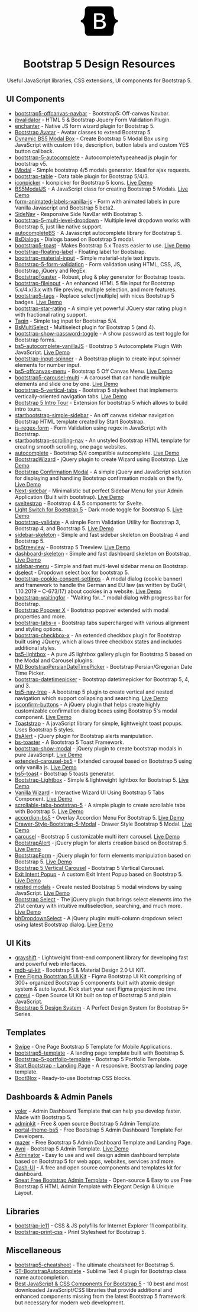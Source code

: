 <p align="center">
  <br />
  <img width="100" src="./logo.svg" alt="Bootstrap 5 logo">
  <br />
  <br />
</p>

<h1 align="center">Bootstrap 5 Design Resources</h1>


<p align="center">
  Useful JavaScript libraries, CSS extensions, UI components for Bootstrap 5.
</p>

## UI Components
- [bootstrap5-offcanvas-navbar](https://github.com/IamManchanda/bootstrap5-offcanvas-navbar) - Bootstrap5: Off-canvas Navbar.
- [jbvalidator](https://github.com/emretulek/jbvalidator) - HTML 5 & Bootstrap Jquery Form Validation Plugin.
- [enchanter](https://github.com/brunnopleffken/enchanter) - Native JS form wizard plugin for Bootstrap 5.
- [Bootstrap Avatar](https://github.com/ghoststead/bootstrap-avatar) - Avatar classes to extend Bootstrap 5.
- [Dynamic BS5 Modal Box](https://github.com/zFunx/Dynamic-BS5-Modal-Box) - Create Bootstrap 5 Modal Box using JavaScript with custom title, description, button labels and custom YES button callback.
- [bootstrap-5-autocomplete](https://github.com/gch1p/bootstrap-5-autocomplete) - Autocomplete/typeahead js plugin for bootstrap v5.
- [iModal](https://github.com/GuxMartin/iModal) - Simple bootstrap 4/5 modals generator. Ideal for ajax requests.
- [bootstrap-table](https://github.com/wenzhixin/bootstrap-table) - Data table plugin for Bootstrap 5/4/3.
- [iconpicker](https://github.com/dogukanakkaya/iconpicker) - Iconpicker for Bootstrap 5 Icons.  [Live Demo](https://www.cssscript.com/demo/bootstrap-5-icon-picker)
- [BS5ModalJS](https://github.com/babski123/BS5ModalJS) - A JavaScript class for creating Bootstrap 5 Modals.  [Live Demo](https://www.cssscript.com/demo/bootstrap-5-modal-generator)
- [form-animated-labels-vanilla-js](https://github.com/tuedodev/form-animated-labels-vanilla-js) - Form with animated labels in pure Vanilla Javascript and Bootstrap 5 beta2.
- [SideNav](https://github.com/harshitjain-hj/SideNav) - Responsive Side NavBar with Bootstrap 5.
- [bootstrap-5-multi-level-dropdown](https://github.com/dallaslu/bootstrap-5-multi-level-dropdown) - Multiple level dropdown works with Bootstrap 5, just like native support.
- [autocompleteBS](https://github.com/kanine/autocompleteBS) - A Javascript autocomplete library for Bootstrap 5.
- [BsDialogs](https://github.com/atitoff/BsDialogs) - Dialogs based on Bootstrap 5 modal.
- [bootstrap5-toast](https://github.com/chrisgo/bootstrap5-toast) - Makes Bootstrap 5.x Toasts easier to use. [Live Demo](https://www.jqueryscript.net/demo/bootstrap-5-toast-snackbar/)
- [bootstrap-floating-label](https://github.com/tkrotoff/bootstrap-floating-label) - Floating label for Bootstrap.
- [bootstrap-material-input](https://github.com/RalphvK/bootstrap-material-input) - Simple material-style text inputs.
- [Bootstrap-5-form-validation](https://github.com/skarjan/Bootstrap-5-form-validation) - Form validation using HTML, CSS, JS, Bootstrap, jQuery and RegEx.
- [BootstrapToaster](https://github.com/PeytonRG/BootstrapToaster) - Robust, plug & play generator for Bootstrap toasts.
- [bootstrap-fileinput](https://github.com/kartik-v/bootstrap-fileinput) - An enhanced HTML 5 file input for Bootstrap 5.x/4.x/3.x with file preview, multiple selection, and more features.
- [bootstrap5-tags](https://github.com/lekoala/bootstrap5-tags) - Replace select[multiple] with nices Bootstrap 5 badges. [Live Demo](https://www.cssscript.com/demo/tags-input-bootstrap-5)
- [bootstrap-star-rating](https://github.com/kartik-v/bootstrap-star-rating) - A simple yet powerful JQuery star rating plugin with fractional rating support.
- [Tagin](https://github.com/erwinheldy/tagin) - Simple tag input for Bootstrap 5/4.
- [BsMultiSelect](https://github.com/DashboardCode/BsMultiSelect) - Multiselect plugin for Bootstrap 5 (and 4).
- [bootstrap-show-password-toggle](https://github.com/coliff/bootstrap-show-password-toggle) - A show password as text toggle for Bootstrap forms.
- [bs5-autocomplete-vanillaJS](https://github.com/Denglo/bs5-autocomplete-vanillaJS) - Bootstrap 5 Autocomplete Plugin With JavaScript. [Live Demo](https://www.cssscript.com/demo/bootstrap-5-autocomplete)
- [bootstrap-input-spinner](https://github.com/shaack/bootstrap-input-spinner) - A Bootstrap plugin to create input spinner elements for number input.
- [bs5-offcanvas-menu](https://github.com/engrasel/bs5-offcanvas-menu) - Bootstrap 5 Off Canvas Menu. [Live Demo](https://www.cssscript.com/demo/bootstrap-5-navbar-offcanvas/)
- [bootstrap5-carousel-multi](https://github.com/jibarradelgado/bootstrap5-carousel-multi) - A carousel that can handle multiple elements and slide one by one. [Live Demo](https://www.cssscript.com/demo/multi-slide-bootstrap-5-carousel)
- [bootstrap-5-vertical-tabs](https://github.com/tromgy/bootstrap-5-vertical-tabs) - Bootstrap 5 stylesheet that implements vertically-oriented navigation tabs. [Live Demo](https://www.jqueryscript.net/demo/responsive-vertical-tabs-bootstrap/)
- [Bootstrap 5 Intro Tour](https://github.com/yaras6/bs5-intro-tour) - Extension for bootstrap 5 which allows to build intro tours.
- [startbootstrap-simple-sidebar](https://github.com/StartBootstrap/startbootstrap-simple-sidebar) - An off canvas sidebar navigation Bootstrap HTML template created by Start Bootstrap.
- [js-regex-form](https://github.com/ankityadavhere/js-regex-form) - Form Validation using regex in JavaScript with Bootstrap.
- [startbootstrap-scrolling-nav](https://github.com/StartBootstrap/startbootstrap-scrolling-nav) - An unstyled Bootstrap HTML template for creating smooth scrolling, one page websites.
- [autocomplete](https://github.com/comlog-gmbh/autocomplete) - Bootstrap 5/4 compatible autocomplete. [Live Demo](https://www.jqueryscript.net/demo/autocomplete-styled-bootstrap)
- [BootstrapWizard](https://github.com/IsaRoGaMX/jqueryBootstrapWizard) - jQuery plugin to create Wizard using Bootstrap. [Live Demo](https://www.jqueryscript.net/demo/step-wizard-ui-bootstrap)
- [Bootstrap Confirmation Modal](https://github.com/dday9/Bootstrap-Confirmation-Modal) - A simple jQuery and JavaScript solution for displaying and handling Bootstrap confirmation modals on the fly. [Live Demo](https://www.jqueryscript.net/demo/bootstrap-confirmation-modal)
- [Next-sidebar](https://github.com/Nelh/Next-sidebar) - Minimalistic but perfect Sidebar Menu for your Admin Application (Built with bootstrap). [Live Demo](https://www.jqueryscript.net/demo/collapsible-sticky-sidebar-nav-next/)
- [sveltestrap](https://github.com/bestguy/sveltestrap) - Bootstrap 4 & 5 components for Svelte.
- [Light Switch for Bootstrap 5](https://github.com/han109k/light-switch-bootstrap) - Dark mode toggle for Bootstrap 5. [Live Demo](https://www.cssscript.com/demo/dark-mode-switcher-bootstrap-5)
- [bootstrap-validate](https://github.com/PascaleBeier/bootstrap-validate) - A simple Form Validation Utility for Bootstrap 3, Bootstrap 4, and Bootstrap 5. [Live Demo](https://www.cssscript.com/demo/vanilla-javascript-form-validator-bootstrap-framework)
- [sidebar-skeleton](https://github.com/compostrap/sidebar-skeleton) - Simple and fast sidebar skeleton on Bootstrap 4 and Bootstrap 5.
- [bs5treeview](https://github.com/nhmvienna/bs5treeview) - Bootstrap 5 Treeview. [Live Demo](https://www.jqueryscript.net/demo/collapsible-tree-bootstrap)
- [dashboard-skeleton](https://github.com/compostrap/dashboard-skeleton) - Simple and fast dashboard skeleton on Bootstrap. [Live Demo](https://www.jqueryscript.net/demo/dashboard-skeleton-bootstrap)
- [sidebar-menu](https://github.com/compostrap/sidebar-menu) - Simple and fast multi-level sidebar menu on Bootstrap.
- [dselect](https://github.com/jarstone/dselect) - Dropdown select box for bootstrap 5.
- [bootstrap-cookie-consent-settings](https://github.com/shaack/bootstrap-cookie-consent-settings) - A modal dialog (cookie banner) and framework to handle the German and EU law (as written by EuGH, 1.10.2019 – C-673/17) about cookies in a website. [Live Demo](https://www.jqueryscript.net/demo/cookie-consent-settings-modal)
- [bootstrap-waitingfor](https://github.com/ehpc/bootstrap-waitingfor) - "Waiting for..." modal dialog with progress bar for Bootstrap.
- [Bootstrap Popover X](https://github.com/kartik-v/bootstrap-popover-x) - Bootstrap popover extended with modal properties and more.
- [bootstrap-tabs-x](https://github.com/kartik-v/bootstrap-tabs-x) - Bootstrap tabs supercharged with various alignment and styling options.
- [bootstrap-checkbox-x](https://github.com/kartik-v/bootstrap-checkbox-x) - An extended checkbox plugin for Bootstrap built using JQuery, which allows three checkbox states and includes additional styles. 
- [bs5-lightbox](https://github.com/trvswgnr/bs5-lightbox) - A pure JS lightbox gallery plugin for Bootstrap 5 based on the Modal and Carousel plugins.
- [MD.BootstrapPersianDateTimePicker](https://github.com/Mds92/MD.BootstrapPersianDateTimePicker) - Bootstrap Persian/Gregorian Date Time Picker.
- [bootstrap-datetimepicker](https://github.com/simplicitesoftware/bootstrap-datetimepicker) - Bootstrap datetimepicker for Bootstrap 5, 4, and 3.
- [bs5-nav-tree](https://github.com/akalp/bs5-nav-tree) - A bootstrap 5 plugin to create vertical and nested navigation which support collapsing and searching. [Live Demo](https://www.cssscript.com/demo/navigation-tree-bootstrap)
- [jsconfirm-buttons](https://github.com/dealfonso/jsconfirm-buttons) - A jQuery plugin that helps create highly customizable confirmation dialog boxes using Bootstrap 5's modal component. [Live Demo](https://www.jqueryscript.net/demo/confirm-dialog-button-bootstrap)
- [Toaststrap](https://github.com/nawafscript/toaststrap) - A javaScript library for simple, lightweight toast popups. Uses Bootstrap 5 styles.
- [BsAlert](https://github.com/Fedec96/jquery-bs-alert) - jQuery plugin for Bootstrap alerts manipulation.
- [bs-toaster](https://github.com/hummal/bs-toaster) - A Bootstrap 5 Toast Framework.
- [bootstrap-show-modal](https://github.com/shaack/bootstrap-show-modal) - jQuery plugin to create bootstrap modals in pure JavaScript. [Live Demo](https://www.jqueryscript.net/demo/Dynamic-Bootstrap-4-Modals)
- [extended-carousel-bs5](https://github.com/crpozo/extended-carousel-bs5) - Extended carousel based on Bootstrap 5 using only vanilla js. [Live Demo](https://www.cssscript.com/demo/extended-bootstrap-5-carousel)
- [bs5-toast](https://github.com/jarstone/bs5-toast) - Bootstrap 5 toasts generator.
- [Bootstrap-Lightbox](https://github.com/avalon-studio/Bootstrap-Lightbox) - Simple & lightweight lightbox for Bootstrap 5. [Live Demo](https://www.cssscript.com/demo/image-lightbox-bootstrap-5)
- [Vanilla Wizard](https://github.com/coderthemes/vanilla-wizard) - Interactive Wizard UI Using Bootstrap 5 Tabs Component. [Live Demo](https://www.cssscript.com/demo/interactive-wizard-bootstrap-5)
- [scrollable-tabs-bootstrap-5](https://github.com/SupernovaIC/scrollable-tabs-bootstrap-5) - A simple plugin to create scrollable tabs with Bootstrap 5. [Live Demo](https://www.jqueryscript.net/demo/scrolling-bootstrap-tabs)
- [accordion-bs5](https://github.com/hiltonmuccillo/accordion-bs5) - Overlay Accordion Menu For Bootstrap 5. [Live Demo](https://www.cssscript.com/demo/overlay-accordion-menu-bootstrap-5)
- [Drawer-Style-Bootstrap-5-Modal](https://github.com/phyozawtun/Drawer-Style-Bootstrap-5-Modal) - Drawer Style Bootstrap 5 Modal. [Live Demo](https://www.cssscript.com/demo/bootstrap-5-modals-drawers)
- [carousel](https://github.com/Sachin-U-Krishna/carousel) - Bootstrap 5 customizable multi item carousel. [Live Demo](https://www.jqueryscript.net/demo/multi-item-carousel-bootstrap)
- [BootstrapAlert](https://github.com/Sachin-U-Krishna/carousel) - jQuery plugin for alerts creation based on Bootstrap 5. [Live Demo](https://www.jqueryscript.net/demo/notification-bar-bootstrap-5-alerts)
- [BootstrapForm](https://github.com/Fedec96/jquery-bootstrap-form-plugin) - jQuery plugin for form elements manipulation based on Bootstrap 5. [Live Demo](https://www.jqueryscript.net/demo/manipulation-bootstrap-5)
- [Bootstrap 5 Vertical Carousel](https://github.com/luvaihassanali/bootstrap-5-vertical-carousel) - Bootstrap 5 Vertical Carousel.
- [Exit Intent Popup](https://github.com/vehac/exit_intent_popup) - A custom Exit Intent Popup based on Bootstrap 5. [Live Demo](https://www.jqueryscript.net/demo/exit-intent-popup-mobile)
- [nested modals](https://github.com/KajPe/bootstrapmodal) - Create nested Bootstrap 5 modal windows by using JavaScript. [Live Demo](https://www.cssscript.com/demo/nested-bootstrap-5-modal/)
- [Bootstrap Select](https://github.com/snapappointments/bootstrap-select) - The jQuery plugin that brings select elements into the 21st century with intuitive multiselection, searching, and much more. [Live Demo](https://www.jqueryscript.net/demo/jQuery-Plugin-For-Filterable-Bootstrap-Dropdown-Select-Bootstrap-Select/)
- [bhDropdownSelect](https://github.com/behai-nguyen/jquery-bhdropdownselect) - A jQuery plugin: multi-column dropdown select using latest Bootstrap dialog. [Live Demo](https://www.jqueryscript.net/demo/multi-column-dropdown-select-bootstrap)

## UI Kits

- [grayshift](https://github.com/yanchokraev/grayshift) - Lightweight front-end component library for developing fast and powerful web interfaces.
- [mdb-ui-kit](https://github.com/mdbootstrap/mdb-ui-kit) - Bootstrap 5 & Material Design 2.0 UI KIT.
- [Free Figma Bootstrap 5 UI Kit](https://github.com/themeselection/free-figma-bootstrap-ui-kit) - Figma Bootstrap UI Kit comprising of 300+ organized Bootstrap 5 components built with atomic design system & auto layout. Kick start your next Figma project in no time.
- [coreui](https://github.com/coreui/coreui) - Open Source UI Kit built on top of Bootstrap 5 and plain JavaScript.
- [Bootstrap 5 Design System](https://www.figma.com/community/file/1044316192441037087) - A Perfect Design System for Bootstrap 5+ Series.

## Templates

- [Swipe](https://github.com/themesberg/swipe-one-page-bootstrap-5) - One Page Bootstrap 5 Template for Mobile Applications.
- [bootstrap5-template](https://github.com/SrikrushnaP/bootstrap5-template) - A landing page template built with Bootstrap 5.
- [Bootstrap-5-portfolio-template](https://github.com/MuriungiPatrick/Bootstrap-5-portfolio-template) - Bootstrap 5 Portfolio Template.
- [Start Bootstrap - Landing Page](https://github.com/StartBootstrap/startbootstrap-landing-page) - A responsive, Bootstrap landing page template.
- [BootBlox](https://github.com/VaibhavSaini19/BootBlox) - Ready-to-use Bootstrap CSS blocks.

## Dashboards & Admin Panels
- [voler](https://github.com/zuramai/voler) - Admin Dashboard Template that can help you develop faster. Made with Bootstrap 5.
- [adminkit](https://github.com/adminkit/adminkit) - Free & open source Bootstrap 5 Admin Template.
- [portal-theme-bs5](https://github.com/xriley/portal-theme-bs5) - Free Bootstrap 5 Admin Dashboard Template For Developers.
- [mazer](https://github.com/zuramai/mazer) - Free Bootstrap 5 Admin Dashboard Template and Landing Page.
- [Avni](https://github.com/ajkr195/Avni) - Bootstrap 5 Admin Template. [Live Demo](https://www.cssscript.com/demo/bootstrap-5-admin-template-avni)
- [Adminator](https://github.com/puikinsh/Adminator-admin-dashboard) - Easy to use and well design admin dashboard template based on Bootstrap 5 for web apps, websites, services and more.
- [Dash-UI](https://github.com/codescandy/Dash-UI) - A free and open source components and templates kit for dashboard.
- [Sneat Free Bootstrap Admin Template](https://github.com/themeselection/sneat-html-admin-template-free) - Open-source & Easy to use Free Bootstrap 5 HTML Admin Template with Elegant Design & Unique Layout.

## Libraries

- [bootstrap-ie11](https://github.com/coliff/bootstrap-ie11) - CSS & JS polyfills for Internet Explorer 11 compatibility.
- [bootstrap-print-css](https://github.com/coliff/bootstrap-print-css) - Print Stylesheet for Bootstrap 5.


## Miscellaneous 
- [bootstrap5-cheatsheet](https://github.com/themeselection/bootstrap5-cheatsheet) - The ultimate cheatsheet for Bootstrap 5.
- [ST-BootstrapAutocomplete](https://github.com/jfcherng-sublime/ST-BootstrapAutocomplete) - Sublime Text 4 plugin for Bootstrap class name autocompletion.
- [Best JavaScript & CSS Components For Bootstrap 5](https://www.jqueryscript.net/blog/best-bootstrap-5-component-extension.html) - 10 best and most downloaded JavaScript/CSS libraries that provide additional and enhanced components missing from the latest Bootstrap 5 framework but necessary for modern web development.
